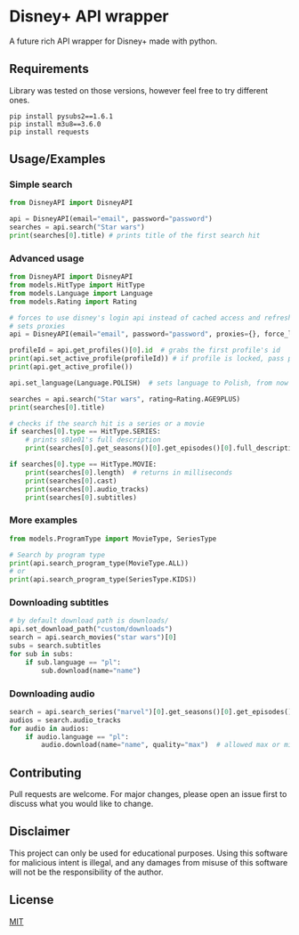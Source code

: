 
# Disney+ API wrapper

A future rich API wrapper for Disney+ made with python.


## Requirements
Library was tested on those versions, however feel free to try different ones.
```
pip install pysubs2==1.6.1
pip install m3u8==3.6.0
pip install requests
```

## Usage/Examples

### Simple search
```python
from DisneyAPI import DisneyAPI

api = DisneyAPI(email="email", password="password")
searches = api.search("Star wars")
print(searches[0].title) # prints title of the first search hit
```
### Advanced usage

```python
from DisneyAPI import DisneyAPI
from models.HitType import HitType
from models.Language import Language
from models.Rating import Rating

# forces to use disney's login api instead of cached access and refresh tokens
# sets proxies
api = DisneyAPI(email="email", password="password", proxies={}, force_login=True)

profileId = api.get_profiles()[0].id  # grabs the first profile's id
print(api.set_active_profile(profileId)) # if profile is locked, pass pin as an argument
print(api.get_active_profile())

api.set_language(Language.POLISH)  # sets language to Polish, from now all data will be returned in that language

searches = api.search("Star wars", rating=Rating.AGE9PLUS)
print(searches[0].title)

# checks if the search hit is a series or a movie
if searches[0].type == HitType.SERIES:
    # prints s01e01's full description
    print(searches[0].get_seasons()[0].get_episodes()[0].full_description)

if searches[0].type == HitType.MOVIE:
    print(searches[0].length)  # returns in milliseconds
    print(searches[0].cast)
    print(searches[0].audio_tracks)
    print(searches[0].subtitles)

```

### More examples
```python
from models.ProgramType import MovieType, SeriesType

# Search by program type
print(api.search_program_type(MovieType.ALL))
# or
print(api.search_program_type(SeriesType.KIDS))

```

### Downloading subtitles

```python
# by default download path is downloads/
api.set_download_path("custom/downloads")
search = api.search_movies("star wars")[0]
subs = search.subtitles
for sub in subs:
    if sub.language == "pl":
        sub.download(name="name")
```
### Downloading audio

```python
search = api.search_series("marvel")[0].get_seasons()[0].get_episodes()[0]
audios = search.audio_tracks
for audio in audios:
    if audio.language == "pl":
        audio.download(name="name", quality="max")  # allowed max or min, feel free to make a PR to add custom ones
```
## Contributing

Pull requests are welcome. For major changes, please open an issue first
to discuss what you would like to change.

## Disclaimer

This project can only be used for educational purposes. Using this software for malicious intent is illegal, and any damages from misuse of this software will not be the responsibility of the author.

## License

[MIT](https://choosealicense.com/licenses/mit/)